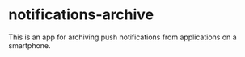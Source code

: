# notifications-archive
This is an app for archiving push notifications from applications on a smartphone.
